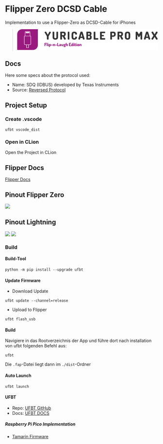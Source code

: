 # Flipper Zero DCSD Cable

Implementation to use a Flipper-Zero as DCSD-Cable for iPhones

> ![](docs/YuriCableLogo.svg)

## Docs

Here some specs about the protocol used:

* Name: SDQ (IDBUS) developed by Texas Instruments
* Source: [Reversed Protocol](https://nyansatan.github.io/lightning/)

## Project Setup

### Create .vscode

```shell
ufbt vscode_dist
```

### Open in CLion

Open the Project in CLion

## Flipper Docs

[Flipper Docs](https://docs.flipper.net/)

## Pinout Flipper Zero

![](docs/pinout.jpg)

## Pinout Lightning

![](docs/BreakoutPinout.jpg)
![](docs/Connector.jpg)

### Build

#### Build-Tool

```shell
python -m pip install --upgrade ufbt
```

#### Update Firmware

+ Download Update

```shell
ufbt update --channel=release
```

+ Upload to Flipper

```shell
ufbt flash_usb
```

#### Build

Navigiere in das Rootverzeichnis der App und führe dort nach installation von ufbt folgenden Befehl aus:

```shell
ufbt
```

Die `.fap`-Datei liegt dann im `./dist`-Ordner

#### Auto Launch

```shell
ufbt launch
```

#### UFBT

* Repo:  [UFBT GitHub](https://github.com/flipperdevices/flipperzero-ufbt)
* Docs:  [UFBT DOCS](https://github.com/flipperdevices/flipperzero-ufbt/blob/dev/README.md)

##### Raspberry Pi Pico Implementation

* [Tamarin Firmware](https://github.com/stacksmashing/tamarin-firmware)
